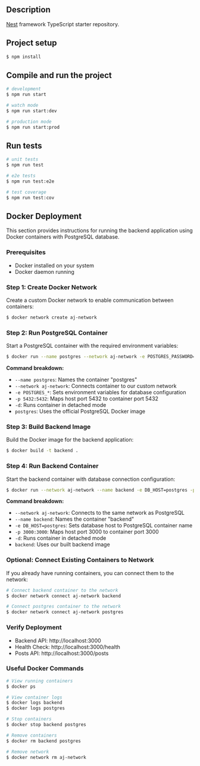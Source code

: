 ## Description

[Nest](https://github.com/nestjs/nest) framework TypeScript starter repository.

## Project setup

```bash
$ npm install
```

## Compile and run the project

```bash
# development
$ npm run start

# watch mode
$ npm run start:dev

# production mode
$ npm run start:prod
```

## Run tests

```bash
# unit tests
$ npm run test

# e2e tests
$ npm run test:e2e

# test coverage
$ npm run test:cov
```

## Docker Deployment

This section provides instructions for running the backend application using Docker containers with PostgreSQL database.

### Prerequisites

- Docker installed on your system
- Docker daemon running

### Step 1: Create Docker Network

Create a custom Docker network to enable communication between containers:

```bash
$ docker network create aj-network
```

### Step 2: Run PostgreSQL Container

Start a PostgreSQL container with the required environment variables:

```bash
$ docker run --name postgres --network aj-network -e POSTGRES_PASSWORD=postgres -e POSTGRES_USER=postgres -e POSTGRES_DB=posts -p 5432:5432 -d postgres
```

**Command breakdown:**

- `--name postgres`: Names the container "postgres"
- `--network aj-network`: Connects container to our custom network
- `-e POSTGRES_*`: Sets environment variables for database configuration
- `-p 5432:5432`: Maps host port 5432 to container port 5432
- `-d`: Runs container in detached mode
- `postgres`: Uses the official PostgreSQL Docker image

### Step 3: Build Backend Image

Build the Docker image for the backend application:

```bash
$ docker build -t backend .
```

### Step 4: Run Backend Container

Start the backend container with database connection configuration:

```bash
$ docker run --network aj-network --name backend -e DB_HOST=postgres -p 3000:3000 -d backend
```

**Command breakdown:**

- `--network aj-network`: Connects to the same network as PostgreSQL
- `--name backend`: Names the container "backend"
- `-e DB_HOST=postgres`: Sets database host to PostgreSQL container name
- `-p 3000:3000`: Maps host port 3000 to container port 3000
- `-d`: Runs container in detached mode
- `backend`: Uses our built backend image

### Optional: Connect Existing Containers to Network

If you already have running containers, you can connect them to the network:

```bash
# Connect backend container to the network
$ docker network connect aj-network backend

# Connect postgres container to the network
$ docker network connect aj-network postgres
```

### Verify Deployment

- Backend API: http://localhost:3000
- Health Check: http://localhost:3000/health
- Posts API: http://localhost:3000/posts

### Useful Docker Commands

```bash
# View running containers
$ docker ps

# View container logs
$ docker logs backend
$ docker logs postgres

# Stop containers
$ docker stop backend postgres

# Remove containers
$ docker rm backend postgres

# Remove network
$ docker network rm aj-network
```
